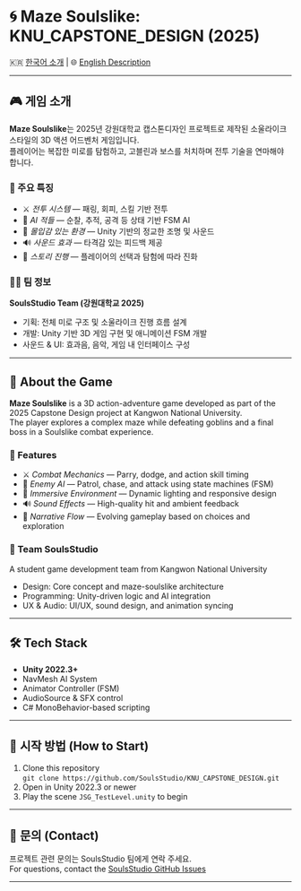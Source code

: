 # 🌀 Maze Soulslike: KNU_CAPSTONE_DESIGN (2025)

🇰🇷 [한국어 소개](#게임-소개) | 🌐 [English Description](#about-the-game)

---

## 🎮 게임 소개

**Maze Soulslike**는 2025년 강원대학교 캡스톤디자인 프로젝트로 제작된 소울라이크 스타일의 3D 액션 어드벤처 게임입니다.  
플레이어는 복잡한 미로를 탐험하고, 고블린과 보스를 처치하며 전투 기술을 연마해야 합니다.

### 📌 주요 특징

- ⚔️ *전투 시스템* — 패링, 회피, 스킬 기반 전투
- 🧠 *AI 적들* — 순찰, 추적, 공격 등 상태 기반 FSM AI
- 🌌 *몰입감 있는 환경* — Unity 기반의 정교한 조명 및 사운드
- 🔊 *사운드 효과* — 타격감 있는 피드백 제공
- 📜 *스토리 진행* — 플레이어의 선택과 탐험에 따라 진화

### 👨‍💻 팀 정보

**SoulsStudio Team (강원대학교 2025)**  
- 기획: 전체 미로 구조 및 소울라이크 진행 흐름 설계  
- 개발: Unity 기반 3D 게임 구현 및 애니메이션 FSM 개발  
- 사운드 & UI: 효과음, 음악, 게임 내 인터페이스 구성

---

## 🧭 About the Game

**Maze Soulslike** is a 3D action-adventure game developed as part of the 2025 Capstone Design project at Kangwon National University.  
The player explores a complex maze while defeating goblins and a final boss in a Soulslike combat experience.

### 🎯 Features

- ⚔️ *Combat Mechanics* — Parry, dodge, and action skill timing
- 🧠 *Enemy AI* — Patrol, chase, and attack using state machines (FSM)
- 🌌 *Immersive Environment* — Dynamic lighting and responsive design
- 🔊 *Sound Effects* — High-quality hit and ambient feedback
- 📜 *Narrative Flow* — Evolving gameplay based on choices and exploration

### 👾 Team SoulsStudio

A student game development team from Kangwon National University  
- Design: Core concept and maze-soulslike architecture  
- Programming: Unity-driven logic and AI integration  
- UX & Audio: UI/UX, sound design, and animation syncing

---

## 🛠️ Tech Stack

- **Unity 2022.3+**
- NavMesh AI System
- Animator Controller (FSM)
- AudioSource & SFX control
- C# MonoBehavior-based scripting

---

## 🏁 시작 방법 (How to Start)

1. Clone this repository  
   `git clone https://github.com/SoulsStudio/KNU_CAPSTONE_DESIGN.git`
2. Open in Unity 2022.3 or newer
3. Play the scene `JSG_TestLevel.unity` to begin

---

## 💬 문의 (Contact)

프로젝트 관련 문의는 SoulsStudio 팀에게 연락 주세요.  
For questions, contact the [SoulsStudio GitHub Issues](https://github.com/SoulsStudio/KNU_CAPSTONE_DESIGN/issues)

---
